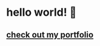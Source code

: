 # hello world! :slightly_smiling_face:

## [check out my portfolio](https://peuvitor.github.io/portfolio/)

